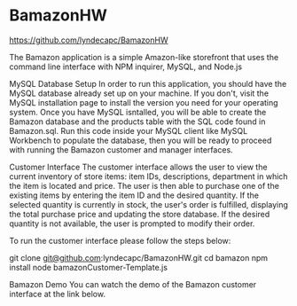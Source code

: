 # BamazonHW

https://github.com/lyndecapc/BamazonHW

The Bamazon application is a simple Amazon-like storefront that uses the command line interface with NPM inquirer, MySQL, and Node.js

MySQL Database Setup
In order to run this application, you should have the MySQL database already set up on your machine. If you don't, visit the MySQL installation page to install the version you need for your operating system. Once you have MySQL isntalled, you will be able to create the Bamazon database and the products table with the SQL code found in Bamazon.sql. Run this code inside your MySQL client like MySQL Workbench to populate the database, then you will be ready to proceed with running the Bamazon customer and manager interfaces.

Customer Interface
The customer interface allows the user to view the current inventory of store items: item IDs, descriptions, department in which the item is located and price. The user is then able to purchase one of the existing items by entering the item ID and the desired quantity. If the selected quantity is currently in stock, the user's order is fulfilled, displaying the total purchase price and updating the store database. If the desired quantity is not available, the user is prompted to modify their order.

To run the customer interface please follow the steps below:

git clone git@github.com:lyndecapc/BamazonHW.git
cd bamazon
npm install
node bamazonCustomer-Template.js

Bamazon Demo
You can watch the demo of the Bamazon customer interface at the link below.  
